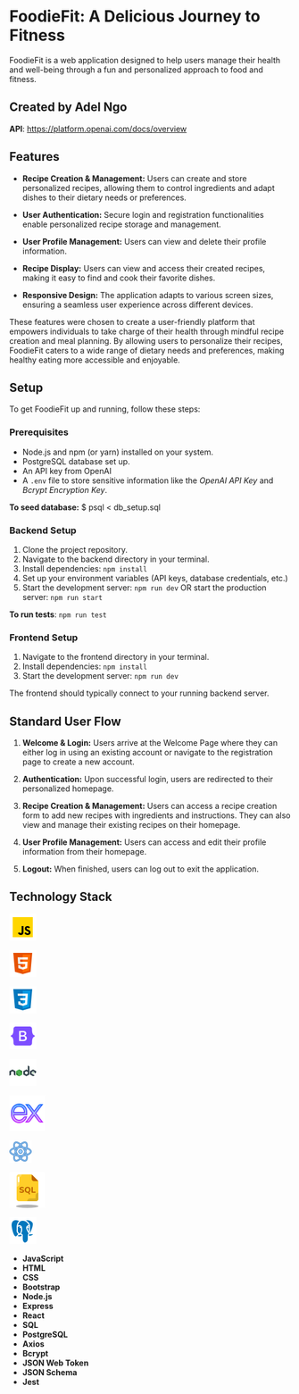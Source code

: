 # FoodieFit: A Delicious Journey to Fitness  

FoodieFit is a web application designed to help users manage their health and well-being through a fun and personalized approach to food and fitness. 

## Created by Adel Ngo

**API**: https://platform.openai.com/docs/overview

## Features

* **Recipe Creation & Management:** Users can create and store personalized recipes, allowing them to control ingredients and adapt dishes to their dietary needs or preferences. 

* **User Authentication:** Secure login and registration functionalities enable personalized recipe storage and management.
* **User Profile Management:** Users can view and delete their profile information.
* **Recipe Display:** Users can view and access their created recipes, making it easy to find and cook their favorite dishes.
* **Responsive Design:** The application adapts to various screen sizes, ensuring a seamless user experience across different devices.

These features were chosen to create a user-friendly platform that empowers individuals to take charge of their health through mindful recipe creation and meal planning. By allowing users to personalize their recipes, FoodieFit caters to a wide range of dietary needs and preferences, making healthy eating more accessible and enjoyable.

## Setup

To get FoodieFit up and running, follow these steps:

### Prerequisites

* Node.js and npm (or yarn) installed on your system.
* PostgreSQL database set up.
* An API key from OpenAI 
* A `.env` file to store sensitive information like the _OpenAI API Key_ and _Bcrypt Encryption Key_.

**To seed database:**
$ psql < db_setup.sql

### Backend Setup

1. Clone the project repository.
2. Navigate to the backend directory in your terminal.
3. Install dependencies: `npm install` 
4. Set up your environment variables (API keys, database credentials, etc.)
5. Start the development server: `npm run dev` 
   OR start the production server: `npm run start`

**To run tests**: `npm run test` 

### Frontend Setup

1. Navigate to the frontend directory in your terminal.
2. Install dependencies: `npm install`
3. Start the development server: `npm run dev`

The frontend should typically connect to your running backend server.

## Standard User Flow

1. **Welcome & Login:** Users arrive at the Welcome Page where they can either log in using an existing account or navigate to the registration page to create a new account.
2. **Authentication:** Upon successful login, users are redirected to their personalized homepage.
3. **Recipe Creation & Management:** Users can access a recipe creation form to add new recipes with ingredients and instructions. They can also view and manage their existing recipes on their homepage.
4. **User Profile Management:** Users can access and edit their profile information from their homepage.

5. **Logout:** When finished, users can log out to exit the application.

## Technology Stack

![JavaScript](Logos/icons8-javascript-48.png)

![HTML5](Logos/icons8-html-48.png)

![CSS](Logos/icons8-css-48.png)

![Bootstrap](Logos/icons8-bootstrap-48.png)

![Node.js](Logos/icons8-nodejs-48.png)

![Express](Logos/icons8-express-js-64.png)

![React](Logos/icons8-react-40.png)

![SQL](Logos/icons8-sql-64.png)

![PostgreSQL](Logos/icons8-postgresql-48.png)

* **JavaScript**
* **HTML**
* **CSS** 
* **Bootstrap**
* **Node.js**
* **Express**
* **React**
* **SQL**
* **PostgreSQL**
* **Axios**
* **Bcrypt**
* **JSON Web Token**
* **JSON Schema**
* **Jest**
